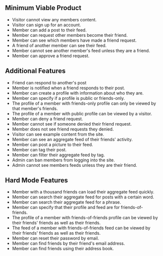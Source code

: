 ## Minimum Viable Product ##

* Visitor cannot view any members content.
* Visitor can sign up for an account.
* Member can add a post to their feed.
* Member can request other members become their friend.
* Member can see which members have made a friend request.
* A friend of another member can see their feed.
* Member cannot see another member's feed unless they are a friend.
* Member can approve a friend request.

## Additional Features ##

* Friend can respond to another's post
* Member is notified when a friend responds to their post.
* Member can create a profile with information about who they are.
* Member can specify if a profile is public or friends-only.
* The profile of a member with friends-only profile can only be viewed by that member's friends.
* The profile of a member with public profile can be viewed by a visitor.
* Member can deny a friend request.
* Member cannot see if someone denied their friend request.
* Member does not see friend requests they denied.
* Visitor can see example content from the site.
* Member can see an aggregate feed of their friends' activity.
* Member can post a picture to their feed.
* Member can tag their post.
* Member can filter their aggregate feed by tag.
* Admin can ban members from logging into the site.
* Admin cannot see members feeds unless they are their friend.

## Hard Mode Features ##

* Member with a thousand friends can load their aggregate feed quickly.
* Member can search their aggregate feed for posts with a certain word.
* Member can search their aggregate feed for a phrase.
* Member can specify that their profile and feed are for friends-of-friends.
* The profile of a member with friends-of-friends profile can be viewed by their friends' friends as well as their friends.
* The feed of a member with friends-of-friends feed can be viewed by their friends' friends as well as their friends.
* Member can reset their password by email.
* Member can find friends by their friend's email address.
* Member can find friends using their address book.